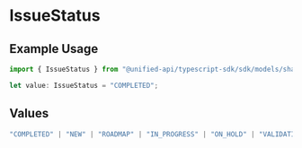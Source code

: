 # IssueStatus

## Example Usage

```typescript
import { IssueStatus } from "@unified-api/typescript-sdk/sdk/models/shared";

let value: IssueStatus = "COMPLETED";
```

## Values

```typescript
"COMPLETED" | "NEW" | "ROADMAP" | "IN_PROGRESS" | "ON_HOLD" | "VALIDATING" | "REJECTED" | "UP_NEXT"
```